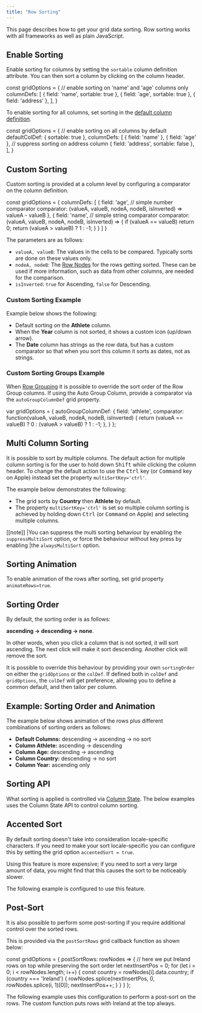 ```yaml
---
title: "Row Sorting"
---
```


This page describes how to get your grid data sorting. Row sorting works with all frameworks as well as plain JavaScript.


## Enable Sorting

Enable sorting for columns by setting the `sortable` column definition attribute.
You can then sort a column by clicking on the column header.

<snippet>
const gridOptions = {
    // enable sorting on 'name' and 'age' columns only
    columnDefs: [
        { field: 'name', sortable: true },
        { field: 'age', sortable: true },
        { field: 'address' },
    ],
}
</snippet>

To enable sorting for all columns, set sorting in the [default column definition](/column-definitions/).

<snippet>
const gridOptions = {
    // enable sorting on all columns by default
    defaultColDef: {
        sortable: true
    },
    columnDefs: [
        { field: 'name' },
        { field: 'age' },
        // suppress sorting on address column
        { field: 'address', sortable: false },
    ],
}
</snippet>

## Custom Sorting

Custom sorting is provided at a column level by configuring a comparator on the column definition.

<snippet spaceBetweenProperties="true">
const gridOptions = {
    columnDefs: [
        {
            field: 'age',
            // simple number comparator
            comparator: (valueA, valueB, nodeA, nodeB, isInverted) => valueA - valueB
        },
        {
            field: 'name',
            // simple string comparator
            comparator: (valueA, valueB, nodeA, nodeB, isInverted) => {
                if (valueA == valueB) return 0;
                return (valueA > valueB) ? 1 : -1;
            }
        }
    ]
}
</snippet>

The parameters are as follows:

- `valueA, valueB`: The values in the cells to be compared. Typically sorts are done on these values only.
- `nodeA, nodeB`: The [Row Nodes](/row-object/) for the rows getting sorted. These can be used if more information, such as data from other columns, are needed for the comparison.
- `isInverted`: `true` for Ascending, `false` for Descending.


### Custom Sorting Example

Example below shows the following:

- Default sorting on the **Athlete** column.
- When the **Year** column is not sorted, it shows a custom icon (up/down arrow).
- The **Date** column has strings as the row data, but has a custom comparator so that when you sort this column it sorts as dates, not as strings.

<grid-example title='Custom Sorting' name='custom-sorting' type='generated'></grid-example>

### Custom Sorting Groups Example

When [Row Grouping](/grouping/) it is possible to override the sort order of the Row Group columns. If using the Auto Group Column, provide a comparator via the `autoGroupColumnDef` grid property.


<snippet>
var gridOptions = {
    autoGroupColumnDef: {
        field: 'athlete',
        comparator: function(valueA, valueB, nodeA, nodeB, isInverted) {
            return (valueA == valueB) ? 0 : (valueA > valueB) ? 1 : -1;
        },
    }
};
</snippet>

<grid-example title='Custom Sorting Groups' name='custom-sorting-groups' type='generated' options='{ "enterprise": true, "modules": ["clientside", "rowgrouping" ] }'></grid-example>

## Multi Column Sorting

It is possible to sort by multiple columns. The default action for multiple column sorting is for
the user to hold down <kbd>Shift</kbd> while clicking the column header. To change the default action to use
the <kbd>Ctrl</kbd> key (or <kbd>Command</kbd> key on Apple) instead set the property `multiSortKey='ctrl'`.

The example below demonstrates the following:

- The grid sorts by **Country** then **Athlete** by default.
- The property `multiSortKey='ctrl'` is set so multiple column sorting is achieved by holding down <kbd>Ctrl</kbd> (or <kbd>Command</kbd> on Apple) and selecting multiple columns.

<grid-example title='Multi Column Sort' name='multi-column' type='generated'></grid-example>

[[note]]
|You can suppress the multi sorting behaviour by enabling the `suppressMultiSort` option, or force the behaviour without key press by enabling
|the `alwaysMultiSort` option.

## Sorting Animation

To enable animation of the rows after sorting, set grid property `animateRows=true`.

## Sorting Order

By default, the sorting order is as follows:

**ascending -> descending -> none**.


In other words, when you click a column that is not sorted, it will sort ascending. The next click
will make it sort descending. Another click will remove the sort.

It is possible to override this behaviour by providing your own `sortingOrder` on either
the `gridOptions` or the `colDef`. If defined both in `colDef` and
`gridOptions`, the `colDef` will get preference, allowing you to define a common default,
and then tailor per column.


## Example: Sorting Order and Animation


The example below shows animation of the rows plus different combinations of sorting orders as follows:


- **Default Columns:** descending -> ascending -> no sort
- **Column Athlete:** ascending -> descending
- **Column Age:** descending -> ascending
- **Column Country:** descending -> no sort
- **Column Year:** ascending only


<grid-example title='Sorting Order and Animation' name='sorting-order-and-animation' type='generated'></grid-example>

## Sorting API

What sorting is applied is controlled via [Column State](/column-state/). The below examples uses the Column State API to control column sorting.

<grid-example title='Sorting API' name='sorting-api' type='generated'></grid-example>

## Accented Sort


By default sorting doesn't take into consideration locale-specific characters. If you need to make your sort
locale-specific you can configure this by setting the grid option `accentedSort = true`.

Using this feature is more expensive; if you need to sort a very large amount of data, you might find that this
causes the sort to be noticeably slower.

The following example is configured to use this feature.

<grid-example title='Accented Sort' name='accented-sort' type='generated'></grid-example>

## Post-Sort

It is also possible to perform some post-sorting if you require additional control over the sorted rows.

This is provided via the `postSortRows` grid callback function as shown below:

<api-documentation source='grid-options/properties.json' section='sort' names='["postSortRows"]' ></api-documentation>

<snippet>
const gridOptions = {
    postSortRows: rowNodes => {
        // here we put Ireland rows on top while preserving the sort order
        let nextInsertPos = 0;
        for (let i = 0; i < rowNodes.length; i++) {
            const country = rowNodes[i].data.country;
            if (country === 'Ireland') {
                rowNodes.splice(nextInsertPos, 0, rowNodes.splice(i, 1)[0]);
                nextInsertPos++;
            }
        }
    }
};
</snippet>

The following example uses this configuration to perform a post-sort on the rows. The custom function
puts rows with Ireland at the top always.

<grid-example title='Post Sort' name='post-sort' type='generated'></grid-example>
